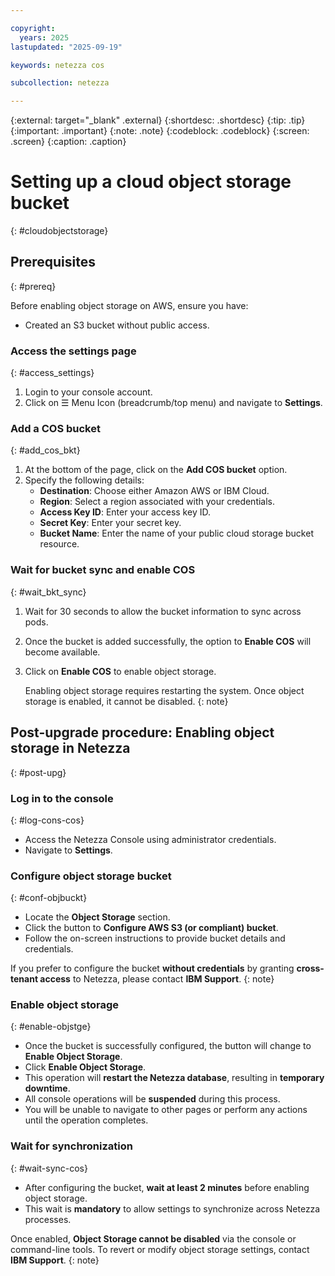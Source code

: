 ```yaml
---

copyright:
  years: 2025
lastupdated: "2025-09-19"

keywords: netezza cos

subcollection: netezza

---
```


{:external: target="_blank" .external}
{:shortdesc: .shortdesc}
{:tip: .tip}
{:important: .important}
{:note: .note}
{:codeblock: .codeblock}
{:screen: .screen}
{:caption: .caption}

# Setting up a cloud object storage bucket
{: #cloudobjectstorage}

## Prerequisites
{: #prereq}

Before enabling object storage on AWS, ensure you have:

- Created an S3 bucket without public access.

### Access the settings page
{: #access_settings}

1. Login to your console account.
2. Click on ☰ Menu Icon (breadcrumb/top menu) and navigate to **Settings**.

### Add a COS bucket
{: #add_cos_bkt}

1. At the bottom of the page, click on the **Add COS bucket** option.
2. Specify the following details:
	* **Destination**: Choose either Amazon AWS or IBM Cloud.
	* **Region**: Select a region associated with your credentials.
	* **Access Key ID**: Enter your access key ID.
	* **Secret Key**: Enter your secret key.
	* **Bucket Name**: Enter the name of your public cloud storage bucket resource.

### Wait for bucket sync and enable COS
{: #wait_bkt_sync}

1. Wait for 30 seconds to allow the bucket information to sync across pods.
2. Once the bucket is added successfully, the option to **Enable COS** will become available.
3. Click on **Enable COS** to enable object storage.

    Enabling object storage requires restarting the system. Once object storage is enabled, it cannot be disabled.
    {: note}

## Post-upgrade procedure: Enabling object storage in Netezza
{: #post-upg}

### Log in to the console
{: #log-cons-cos}

- Access the Netezza Console using administrator credentials.
- Navigate to **Settings**.

### Configure object storage bucket
{: #conf-objbuckt}

- Locate the **Object Storage** section.
- Click the button to **Configure AWS S3 (or compliant) bucket**.
- Follow the on-screen instructions to provide bucket details and credentials.

If you prefer to configure the bucket **without credentials** by granting **cross-tenant access** to Netezza, please contact **IBM Support**.
{: note}

### Enable object storage
{: #enable-objstge}

- Once the bucket is successfully configured, the button will change to **Enable Object Storage**.
- Click **Enable Object Storage**.
- This operation will **restart the Netezza database**, resulting in **temporary downtime**.
- All console operations will be **suspended** during this process.
- You will be unable to navigate to other pages or perform any actions until the operation completes.

### Wait for synchronization
{: #wait-sync-cos}

- After configuring the bucket, **wait at least 2 minutes** before enabling object storage.
- This wait is **mandatory** to allow settings to synchronize across Netezza processes.

Once enabled, **Object Storage cannot be disabled** via the console or command-line tools. To revert or modify object storage settings, contact **IBM Support**.
{: note}
